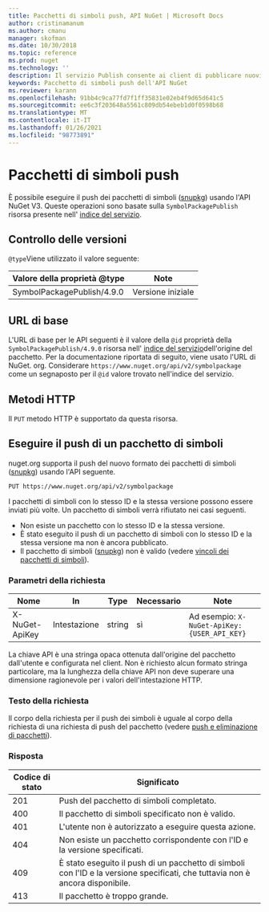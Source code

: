 ```yaml
---
title: Pacchetti di simboli push, API NuGet | Microsoft Docs
author: cristinamanum
ms.author: cmanu
manager: skofman
ms.date: 10/30/2018
ms.topic: reference
ms.prod: nuget
ms.technology: ''
description: Il servizio Publish consente ai client di pubblicare nuovi pacchetti di simboli.
keywords: Pacchetto di simboli push dell'API NuGet
ms.reviewer: karann
ms.openlocfilehash: 91bb4c9ca77fd7f1ff35831e02eb4f9d65d641c5
ms.sourcegitcommit: ee6c3f203648a5561c809db54ebeb1d0f0598b68
ms.translationtype: MT
ms.contentlocale: it-IT
ms.lasthandoff: 01/26/2021
ms.locfileid: "98773891"
---
```

# <a name="push-symbol-packages"></a>Pacchetti di simboli push

È possibile eseguire il push dei pacchetti di simboli ([snupkg](../create-packages/Symbol-Packages-snupkg.md)) usando l'API NuGet V3.
Queste operazioni sono basate sulla `SymbolPackagePublish` risorsa presente nell' [indice del servizio](service-index.md).

## <a name="versioning"></a>Controllo delle versioni

`@type`Viene utilizzato il valore seguente:

Valore della proprietà @type                 | Note
--------------------        | -----
SymbolPackagePublish/4.9.0  | Versione iniziale

## <a name="base-url"></a>URL di base

L'URL di base per le API seguenti è il valore della `@id` proprietà della `SymbolPackagePublish/4.9.0` risorsa nell' [indice del servizio](service-index.md)dell'origine del pacchetto. Per la documentazione riportata di seguito, viene usato l'URL di NuGet. org. Considerare `https://www.nuget.org/api/v2/symbolpackage` come un segnaposto per il `@id` valore trovato nell'indice del servizio.

## <a name="http-methods"></a>Metodi HTTP

Il `PUT` metodo HTTP è supportato da questa risorsa. 

## <a name="push-a-symbol-package"></a>Eseguire il push di un pacchetto di simboli

nuget.org supporta il push del nuovo formato dei pacchetti di simboli ([snupkg](../create-packages/Symbol-Packages-snupkg.md)) usando l'API seguente. 

```
PUT https://www.nuget.org/api/v2/symbolpackage
```

I pacchetti di simboli con lo stesso ID e la stessa versione possono essere inviati più volte. Un pacchetto di simboli verrà rifiutato nei casi seguenti.
- Non esiste un pacchetto con lo stesso ID e la stessa versione.
- È stato eseguito il push di un pacchetto di simboli con lo stesso ID e la stessa versione ma non è ancora pubblicato.
- Il pacchetto di simboli ([snupkg](../create-packages/Symbol-Packages-snupkg.md)) non è valido (vedere [vincoli dei pacchetti di simboli](../create-packages/Symbol-Packages-snupkg.md)).

### <a name="request-parameters"></a>Parametri della richiesta

Nome           | In     | Type   | Necessario | Note
-------------- | ------ | ------ | -------- | -----
X-NuGet-ApiKey | Intestazione | string | sì      | Ad esempio: `X-NuGet-ApiKey: {USER_API_KEY}`

La chiave API è una stringa opaca ottenuta dall'origine del pacchetto dall'utente e configurata nel client. Non è richiesto alcun formato stringa particolare, ma la lunghezza della chiave API non deve superare una dimensione ragionevole per i valori dell'intestazione HTTP.

### <a name="request-body"></a>Testo della richiesta

Il corpo della richiesta per il push dei simboli è uguale al corpo della richiesta di una richiesta di push del pacchetto (vedere [push e eliminazione di pacchetti](package-publish-resource.md)). 

### <a name="response"></a>Risposta

Codice di stato | Significato
----------- | -------
201         | Push del pacchetto di simboli completato.
400         | Il pacchetto di simboli specificato non è valido.
401         | L'utente non è autorizzato a eseguire questa azione.
404         | Non esiste un pacchetto corrispondente con l'ID e la versione specificati.
409         | È stato eseguito il push di un pacchetto di simboli con l'ID e la versione specificati, che tuttavia non è ancora disponibile.
413         | Il pacchetto è troppo grande.

